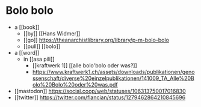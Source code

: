 # Bolo bolo

 - a [[book]]
	- [[by]] [[Hans Widmer]]
	- [[go]] https://theanarchistlibrary.org/library/p-m-bolo-bolo
	- [[pull]] [[bolo]]
- a [[word]]
  - in [[asa pili]]
	- [[kraftwerk 1]] [[alle bolo'bolo oder was?]]
  	- https://www.kraftwerk1.ch/assets/downloads/publikationen/genossenschaft/diverse%20einzelpublikationen/141009_TA_Alle%20Bolo%20Bolo%20oder%20was.pdf
- [[mastodon]] https://social.coop/web/statuses/106313750017016830
- [[twitter]] https://twitter.com/flancian/status/1279462864210845696


